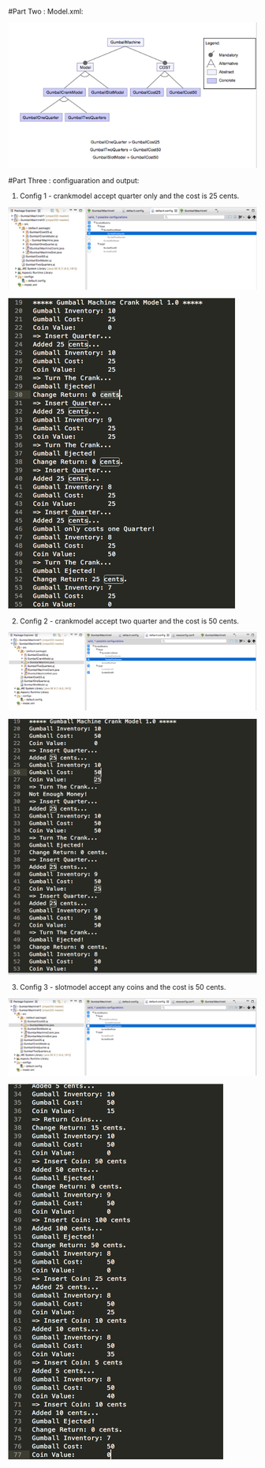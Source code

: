 
#Part Two : Model.xml:

![image](https://github.com/Yi-Lai-SJSU/cmpe202/blob/master/lab10/screenshot%2Brun-result/model.png)

#Part Three : configuaration and output:
1. Config 1 - crankmodel accept quarter only and the cost is 25 cents.

![](https://github.com/Yi-Lai-SJSU/cmpe202/blob/master/lab10/screenshot%2Brun-result/config%201%20-%20crank%20one%20quarter%20-%20cost%2025.png)

![](https://github.com/Yi-Lai-SJSU/cmpe202/blob/master/lab10/screenshot%2Brun-result/config%201%20-%20crank%20one%20quarter%20-%20cost%2025%20-%20result.png)

2. Config 2 - crankmodel accept two quarter and the cost is 50 cents.

![](https://github.com/Yi-Lai-SJSU/cmpe202/blob/master/lab10/screenshot%2Brun-result/config%202%20-%20crank%20two%20quarter%20-%20cost%2050.png)

![](https://github.com/Yi-Lai-SJSU/cmpe202/blob/master/lab10/screenshot%2Brun-result/config%202%20-%20crank%20two%20quarter%20-%20cost%2050%20-%20result.png)

3. Config 3 - slotmodel accept any coins and the cost is 50 cents.

![](https://github.com/Yi-Lai-SJSU/cmpe202/blob/master/lab10/screenshot%2Brun-result/config%203%20-%20slot%20any%20coins%20-%20cost%2050.png)

![](https://github.com/Yi-Lai-SJSU/cmpe202/blob/master/lab10/screenshot%2Brun-result/config%203%20-%20slot%20any%20coins%20-%20cost%2050%20-%20result.png)
